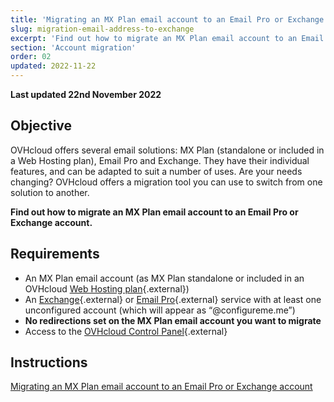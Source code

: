 ```yaml
---
title: 'Migrating an MX Plan email account to an Email Pro or Exchange account'
slug: migration-email-address-to-exchange
excerpt: 'Find out how to migrate an MX Plan email account to an Email Pro or Exchange account'
section: 'Account migration'
order: 02
updated: 2022-11-22
---
```


**Last updated 22nd November 2022**

## Objective

OVHcloud offers several email solutions: MX Plan (standalone or included in a Web Hosting plan), Email Pro and Exchange. They have their individual features, and can be adapted to suit a number of uses. Are your needs changing? OVHcloud offers a migration tool you can use to switch from one solution to another.

**Find out how to migrate an MX Plan email account to an Email Pro or Exchange account.**

## Requirements

- An MX Plan email account (as MX Plan standalone or included in an OVHcloud [Web Hosting plan](https://www.ovhcloud.com/en-ie/web-hosting/){.external})
- An [Exchange](https://www.ovhcloud.com/en-ie/emails/hosted-exchange/){.external} or [Email Pro](https://www.ovhcloud.com/en-ie/emails/email-pro/){.external} service with at least one unconfigured account (which will appear as “@configureme.me”)
- **No redirections set on the MX Plan email account you want to migrate**
- Access to the [OVHcloud Control Panel](https://www.ovh.com/auth/?action=gotomanager&from=https://www.ovh.ie/&ovhSubsidiary=ie){.external}

## Instructions

[Migrating an MX Plan email account to an Email Pro or Exchange account](/pages/web/emails/migration_control_panel)